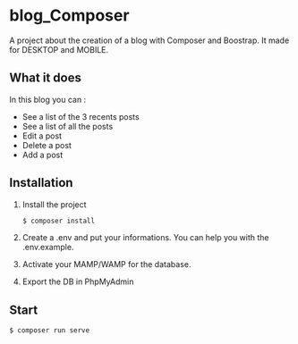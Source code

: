 # blog_Composer
A project about the creation of a blog with Composer and Boostrap. It made for DESKTOP and MOBILE.

## What it does

In this blog you can :

- See a list of the 3 recents posts
- See a list of all the posts
- Edit a post
- Delete a post
- Add a post

## Installation

1. Install the project

    ```bash
    $ composer install
    ```
    
2. Create a .env and put your informations. You can help you with the .env.example.

3. Activate your MAMP/WAMP for the database.

4. Export the DB in PhpMyAdmin

## Start

    $ composer run serve


